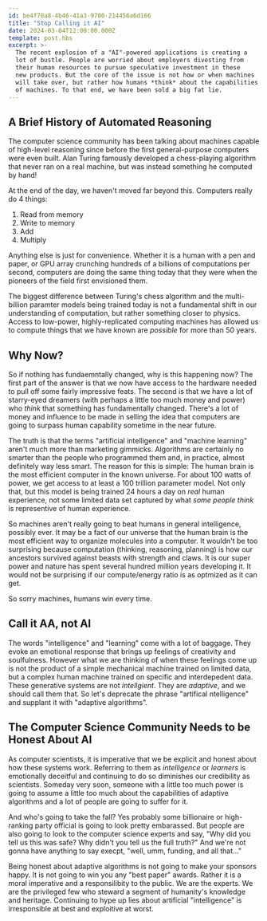 ```yaml
---
id: be4f78a8-4b46-41a3-9700-214456a6d166
title: "Stop Calling it AI"
date: 2024-03-04T12:00:00.000Z
template: post.hbs
excerpt: >-
  The recent explosion of a "AI"-powered applications is creating a
  lot of bustle. People are worried about employers divesting from
  their human resources to pursue speculative investment in these
  new products. But the core of the issue is not how or when machines
  will take over, but rather how humans *think* about the capabilities
  of machines. To that end, we have been sold a big fat lie.
---
```


## A Brief History of Automated Reasoning

The computer science community has been talking
about machines capable of high-level reasoning since before the first
general-purpose computers were even built. Alan Turing famously
developed a chess-playing algorithm that never ran on a real machine,
but was instead something he computed by hand!

At the end of the day, we haven't moved far beyond this.
Computers really do 4 things:

1. Read from memory
2. Write to memory
3. Add
4. Multiply

Anything else is just for convenience. Whether it is a human with a
pen and paper, or GPU array crunching hundreds of a billions of
computations per second, computers are doing the same thing today that
they were when the pioneers of the field first envisioned them.

The biggest difference between Turing's chess algorithm and the multi-billion
paramter models being trained today is not a fundamental shift in our
understanding of computation, but rather something closer to physics.
Access to low-power, highly-replicated computing machines has allowed 
us to compute things that we have known are _possible_ for more than 50
years.

## Why Now?

So if nothing has fundaemntally changed, why is this happening now?
The first part of the answer is that we now have access to the
hardware needed to pull off some fairly impressive feats. The second
is that we have a lot of starry-eyed dreamers (with perhaps a little
too much money and power) who _think_ that something has fundamentally
changed. There's a lot of money and influence to be made in selling the
idea that computers are going to surpass human capability sometime in
the near future.

The truth is that the terms "artificial intelligence" and "machine
learning" aren't much more than marketing gimmicks. Algorithms are
certainly no smarter than the people who programmed them and, in practice,
almost definitely way less smart. The reason for this is simple: The
human brain is the most efficient computer in the known universe.
For about 100 watts of power, we get access to at least a 100
trillion parameter model. Not only that, but this model is being
trained 24 hours a day on _real_ human experience, not some limited
data set captured by what _some people think_ is representive of
human experience.

So machines aren't really going to beat humans in general intelligence,
possibly ever. It may be a fact of our universe that the human brain
is the most efficient way to organize molecules into a computer. It
wouldn't be too surprising because computation (thinking, reasoning,
planning) is how our ancestors survived against beasts with strength
and claws. It is our super power and nature has spent several hundred
million years developing it. It would not be surprising if our
compute/energy ratio is as optmized as it can get.

So sorry machines, humans win every time.

## Call it AA, not AI

The words "intelligence" and "learning" come with a lot of baggage.
They evoke an emotional response that brings up feelings of creativity
and soulfulness. However what we are thinking of when these feelings
come up is not the product of a simple mechanical machine trained on
limited data, but a complex human machine trained on specific and
interdepedent data. These generative systems are not _intellgient_.
They are _adaptive_, and we should call them that. So let's deprecate 
the phrase "artifical ntelligence" and supplant it with "adaptive
algorithms".

## The Computer Science Community Needs to be Honest About AI

As computer scientists, it is imperative that we be explicit and
honest about how these systems work. Referring to them as *intelligence* 
or *learners* is emotionally deceitful and continuing to do so diminishes
our credibility as scientists. Someday very soon, someone with a little
too much power is going to assume a little too much about the capabilities 
of adaptive algorithms and a lot of people are going to suffer for it.

And who's going to take the fall? Yes probably some billionaire or
high-ranking party official is going to look pretty embarassed. But
people are also going to look to the computer science experts and say,
"Why did you tell us this was safe? Why didn't you tell us the full
truth?" And we're not gonna have anything to say execpt, "well, umm,
funding, and all that..."

Being honest about adaptive algorithms is not going to make your sponsors
happy. It is not going to win you any "best paper" awards. Rather it is a moral
imperative and a responsilibity to the public. We are the experts. We are
the privileged few who steward a segment of humanity's knowledge and
heritage. Continuing to hype up lies about artificial "intelligence" is
irresponsible at best and exploitive at worst.
